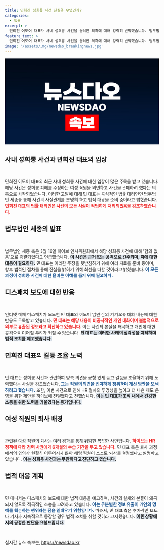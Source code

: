 ```yaml
---
title: 민희진 성희롱 사건 진실은 무엇인가?
categories:
  - 법률
excerpt: >
  민희진 어도어 대표가 사내 성희롱 사건을 둘러싼 의혹에 대해 강력히 반박했습니다. 법무법인 세종은 해당 사건이 하이브 인사위원회에서 혐의없음으로 종결됐음을 강조하며, 민 대표에 대한 불법적 공격에 법적 조치를 예고했습니다. 과연 이 논란의 향방은?
feature_text: >
  민희진 어도어 대표가 사내 성희롱 사건을 둘러싼 의혹에 대해 강력히 반박했습니다. 법무법인 세종은 해당 사건이 하이브 인사위원회에서 혐의없음으로 종결됐음을 강조하며, 민 대표에 대한 불법적 공격에 법적 조치를 예고했습니다. 과연 이 논란의 향방은?
image: '/assets/img/newsdao_breakingnews.jpg'
---
```


<p><img src="/assets/img/newsdao_breakingnews.jpg" alt="cryptoinkorea 속보" /></p>

<h2 data-ke-size="size26">사내 성희롱 사건과 민희진 대표의 입장</h2>

<p data-ke-size="size16">&nbsp;</p>

<p>민희진 어도어 대표의 최근 사내 성희롱 사건에 대한 입장이 많은 주목을 받고 있습니다. 해당 사건은 성희롱 피해를 주장하는 여성 직원을 외면하고 사건을 은폐하려 했다는 의혹으로 시작되었습니다. 이러한 고발에 대해 민 대표는 공식적인 법률 대리인인 법무법인 세종을 통해 사건의 사실관계를 분명히 하고 법적 대응을 준비 중이라고 밝혔습니다. <b><span style="color: #ee2323;">민희진 대표의 법률 대리인은 사건의 모든 사실이 적법하게 처리되었음을 강조하였습니다.</span></b></p>

<h2 data-ke-size="size26">법무법인 세종의 발표</h2>

<p data-ke-size="size16">&nbsp;</p>

<p>법무법인 세종 측은 3월 16일 하이브 인사위원회에서 해당 성희롱 사건에 대해 '혐의 없음'으로 종결되었다고 언급했습니다. <b><span style="background-color: #21538527;">이 사건은 근거 없는 공격으로 간주되며, 이에 대한 대응이 필요하다.</span></b> 민 대표는 이러한 주장을 뒷받침하기 위해 여러 자료를 준비 중이며, 향후 법적인 절차를 통해 진실을 밝히기 위해 최선을 다할 것이라고 밝혔습니다. <b><span style="color: #1a5490;">이 모든 과정이 성희롱 사건에 대한 올바른 이해를 돕기 위해 필요하다.</span></b></p>

<h2 data-ke-size="size26">디스패치 보도에 대한 반응</h2>

<p data-ke-size="size16">&nbsp;</p>

<p>인터넷 매체 디스패치가 보도한 민 대표와 어도어 임원 간의 카카오톡 대화 내용에 대한 반응도 주목받고 있습니다. <b><span style="color: #ee2323;">민 대표는 해당 내용이 비공식적인 개인 대화이며 불법적으로 외부로 유출된 정보라고 확신하고 있습니다.</span></b> 이는 사건의 본질을 왜곡하고 개인에 대한 공격으로 이어질 우려가 커질 수 있습니다. <b><span style="background-color: #21538527;">민 대표는 이러한 사태의 심각성을 지적하며 법적 조치를 예고했습니다.</span></b> </p>

<h2 data-ke-size="size26">민희진 대표의 갈등 조율 노력</h2>

<p data-ke-size="size16">&nbsp;</p>

<p>민 대표는 성희롱 사건과 관련하여 양측 의견을 균형 있게 듣고 갈등을 조율하기 위해 노력했다는 사실을 강조했습니다. <b><span style="color: #1a5490;">그는 직원의 의견을 진지하게 청취하며 개선 방안을 모색하려고 했습니다.</span></b> 또한, 이번 사건으로 인해 HR 절차의 투명성을 높이고 더 나은 제도 운영을 위한 제안을 하이브에 전달했다고 전했습니다. <b><span style="background-color: #21538527;">이는 민 대표가 조직 내에서 건강한 소통을 위한 노력을 기울였다는 증거입니다.</span></b></p>

<h2 data-ke-size="size26">여성 직원의 퇴사 배경</h2>

<p data-ke-size="size16">&nbsp;</p>

<p>관련된 여성 직원의 퇴사는 여러 경과를 통해 뒤얽힌 복잡한 사안입니다. <b><span style="color: #ee2323;">하이브는 HR 정책에 따라 경력 사원에게 6개월의 수습 기간을 두고 있습니다.</span></b> 민 대표 측은 퇴사 과정에서의 협의가 원활히 이루어지지 않아 해당 직원이 스스로 퇴사를 결정했다고 설명하고 있습니다. <b><span style="background-color: #21538527;">이는 성희롱 사건과는 무관하다고 진단하고 있습니다.</span></b> </p>

<h2 data-ke-size="size26">법적 대응 계획</h2>

<p data-ke-size="size16">&nbsp;</p>

<p>민 매니저는 디스패치의 보도에 대한 법적 대응을 예고하며, 사건의 실체와 본질이 왜곡되지 않도록 적극적인 소송을 고려하고 있습니다. <b><span style="color: #1a5490;">이는 무분별한 정보 유출이 개인의 명예를 훼손하는 행위라는 점을 일깨우기 위함입니다.</span></b> 따라서, 민 대표 측은 추가적인 보도나 기사가 지속적으로 등장할 경우 법적 조치를 취할 것이라 고지했습니다. <b><span style="background-color: #21538527;">이런 상황에서의 공정한 판단을 요청드립니다.</span></b></p>

<p data-ke-size="size16">&nbsp;</p>
실시간 뉴스 속보는, <a href="https://newsdao.kr" rel="dofollow">https://newsdao.kr</a>


